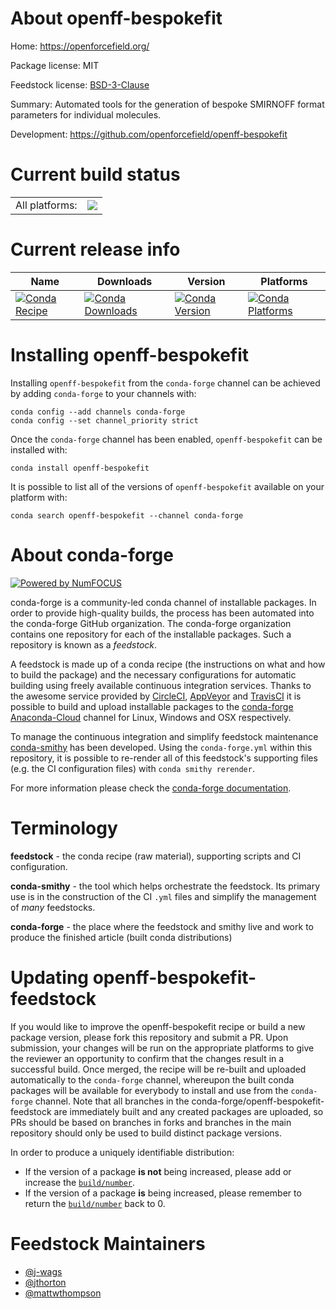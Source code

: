 About openff-bespokefit
=======================

Home: https://openforcefield.org/

Package license: MIT

Feedstock license: [BSD-3-Clause](https://github.com/conda-forge/openff-bespokefit-feedstock/blob/master/LICENSE.txt)

Summary: Automated tools for the generation of bespoke SMIRNOFF format parameters for individual molecules.

Development: https://github.com/openforcefield/openff-bespokefit

Current build status
====================


<table><tr><td>All platforms:</td>
    <td>
      <a href="https://dev.azure.com/conda-forge/feedstock-builds/_build/latest?definitionId=15538&branchName=master">
        <img src="https://dev.azure.com/conda-forge/feedstock-builds/_apis/build/status/openff-bespokefit-feedstock?branchName=master">
      </a>
    </td>
  </tr>
</table>

Current release info
====================

| Name | Downloads | Version | Platforms |
| --- | --- | --- | --- |
| [![Conda Recipe](https://img.shields.io/badge/recipe-openff--bespokefit-green.svg)](https://anaconda.org/conda-forge/openff-bespokefit) | [![Conda Downloads](https://img.shields.io/conda/dn/conda-forge/openff-bespokefit.svg)](https://anaconda.org/conda-forge/openff-bespokefit) | [![Conda Version](https://img.shields.io/conda/vn/conda-forge/openff-bespokefit.svg)](https://anaconda.org/conda-forge/openff-bespokefit) | [![Conda Platforms](https://img.shields.io/conda/pn/conda-forge/openff-bespokefit.svg)](https://anaconda.org/conda-forge/openff-bespokefit) |

Installing openff-bespokefit
============================

Installing `openff-bespokefit` from the `conda-forge` channel can be achieved by adding `conda-forge` to your channels with:

```
conda config --add channels conda-forge
conda config --set channel_priority strict
```

Once the `conda-forge` channel has been enabled, `openff-bespokefit` can be installed with:

```
conda install openff-bespokefit
```

It is possible to list all of the versions of `openff-bespokefit` available on your platform with:

```
conda search openff-bespokefit --channel conda-forge
```


About conda-forge
=================

[![Powered by
NumFOCUS](https://img.shields.io/badge/powered%20by-NumFOCUS-orange.svg?style=flat&colorA=E1523D&colorB=007D8A)](https://numfocus.org)

conda-forge is a community-led conda channel of installable packages.
In order to provide high-quality builds, the process has been automated into the
conda-forge GitHub organization. The conda-forge organization contains one repository
for each of the installable packages. Such a repository is known as a *feedstock*.

A feedstock is made up of a conda recipe (the instructions on what and how to build
the package) and the necessary configurations for automatic building using freely
available continuous integration services. Thanks to the awesome service provided by
[CircleCI](https://circleci.com/), [AppVeyor](https://www.appveyor.com/)
and [TravisCI](https://travis-ci.com/) it is possible to build and upload installable
packages to the [conda-forge](https://anaconda.org/conda-forge)
[Anaconda-Cloud](https://anaconda.org/) channel for Linux, Windows and OSX respectively.

To manage the continuous integration and simplify feedstock maintenance
[conda-smithy](https://github.com/conda-forge/conda-smithy) has been developed.
Using the ``conda-forge.yml`` within this repository, it is possible to re-render all of
this feedstock's supporting files (e.g. the CI configuration files) with ``conda smithy rerender``.

For more information please check the [conda-forge documentation](https://conda-forge.org/docs/).

Terminology
===========

**feedstock** - the conda recipe (raw material), supporting scripts and CI configuration.

**conda-smithy** - the tool which helps orchestrate the feedstock.
                   Its primary use is in the construction of the CI ``.yml`` files
                   and simplify the management of *many* feedstocks.

**conda-forge** - the place where the feedstock and smithy live and work to
                  produce the finished article (built conda distributions)


Updating openff-bespokefit-feedstock
====================================

If you would like to improve the openff-bespokefit recipe or build a new
package version, please fork this repository and submit a PR. Upon submission,
your changes will be run on the appropriate platforms to give the reviewer an
opportunity to confirm that the changes result in a successful build. Once
merged, the recipe will be re-built and uploaded automatically to the
`conda-forge` channel, whereupon the built conda packages will be available for
everybody to install and use from the `conda-forge` channel.
Note that all branches in the conda-forge/openff-bespokefit-feedstock are
immediately built and any created packages are uploaded, so PRs should be based
on branches in forks and branches in the main repository should only be used to
build distinct package versions.

In order to produce a uniquely identifiable distribution:
 * If the version of a package **is not** being increased, please add or increase
   the [``build/number``](https://docs.conda.io/projects/conda-build/en/latest/resources/define-metadata.html#build-number-and-string).
 * If the version of a package **is** being increased, please remember to return
   the [``build/number``](https://docs.conda.io/projects/conda-build/en/latest/resources/define-metadata.html#build-number-and-string)
   back to 0.

Feedstock Maintainers
=====================

* [@j-wags](https://github.com/j-wags/)
* [@jthorton](https://github.com/jthorton/)
* [@mattwthompson](https://github.com/mattwthompson/)

